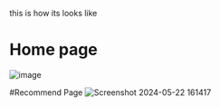 this is how its looks like
# Home page
![image](https://github.com/ZestyZeeshan/Book-Recommend/assets/141507225/cb9bebfc-5064-45aa-97b2-97673cfcd06a)

#Recommend Page
![Screenshot 2024-05-22 161417](https://github.com/ZestyZeeshan/Book-Recommend/assets/141507225/5d3d4dfb-b6b9-4f62-9565-70c36f3c03f6)

